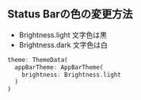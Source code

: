 ## Status Barの色の変更方法

- Brightness.light 文字色は黒
- Brightness.dark 文字色は白 

```Dart
theme: ThemeData(
  appBarTheme: AppBarTheme(
    brightness: Brightness.light
  )
)
```
